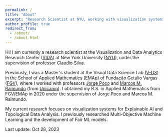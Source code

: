 ```yaml
---
permalink: /
title: "About"
excerpt: "Research Scientist at NYU, working with visualization systems for Explainable AI"
author_profile: true
redirect_from: 
  - /about/
  - /about.html
---
```


Hi! I am currently a research scientist at the Visualization and Data Analytics Research Center ([VIDA](https://vida.engineering.nyu.edu/)) at New York University ([NYU](https://www.nyu.edu/)), under the supervision of professor [Claudio Silva](https://ctsilva.github.io/). 

Previously, I was a Master's student at the Visual Data Science Lab ([V-DS](http://www.visualdslab.com/)) in the School of Applied Mathematics ([EMAp](https://emap.fgv.br/)) of Fundação Getulio Vargas ([FGV](https://portal.fgv.br/)), where I worked with professors [Jorge Poco](http://visualdslab.com/~jpocom/) and [Marcos M. Raimundo](https://ic.unicamp.br/~mraimundo/) (from [Unicamp](https://ic.unicamp.br/en/)). I obtained my B.S. in Applied Mathematics from FGV/EMAp in 2020 under the supervision of Jorge Poco and Marcos M. Raimundo. 

My current research focuses on visualization systems for Explainable AI and Topological Data Analysis. I previously researched Multi-Objective Machine Learning and the development of Fair ML models.

Last update: Oct 28, 2023